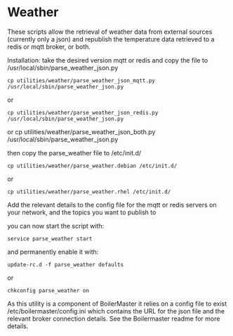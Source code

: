 Weather
=======

These scripts allow the retrieval of weather data from external sources (currently only a json) and republish the temperature data retrieved to a redis or mqtt broker, or both.

Installation: 
take the desired version mqtt or redis and copy the file to /usr/local/sbin/parse_weather_json.py

	cp utilities/weather/parse_weather_json_mqtt.py /usr/local/sbin/parse_weather_json.py
or

	cp utilities/weather/parse_weather_json_redis.py /usr/local/sbin/parse_weather_json.py

or
	cp utilities/weather/parse_weather_json_both.py /usr/local/sbin/parse_weather_json.py


then copy the parse_weather file to /etc/init.d/

	cp utilities/weather/parse_weather.debian /etc/init.d/

or

	cp utilities/weather/parse_weather.rhel /etc/init.d/
	
Add the relevant details to the config file for the mqtt or redis servers on your network, and the topics you want to publish to

you can now start  the script with:

	service parse_weather start

and permanently enable it with:

	update-rc.d -f parse_weather defaults

or

	chkconfig parse_weather on

As this utility is a component of BoilerMaster it relies on a config file to exist /etc/boilermaster/config.ini which contains the URL for the json file and the relevant broker connection details. See the Boilermaster readme for more details.
